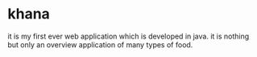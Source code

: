 # khana

it is my first ever web application which is developed in java.
it is nothing but only an overview application of many types of food. 
